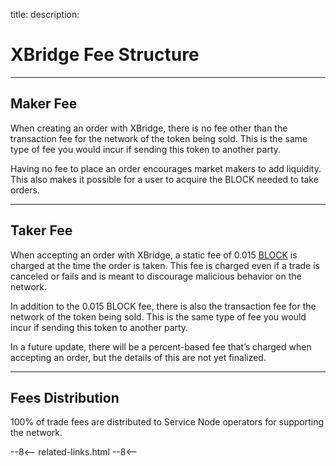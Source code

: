 title: 
description:

# XBridge Fee Structure

---

## Maker Fee
When creating an order with XBridge, there is no fee other than the transaction fee for the network of the token being sold. This is the same type of fee you would incur if sending this token to another party.

Having no fee to place an order encourages market makers to add liquidity. This also makes it possible for a user to acquire the BLOCK needed to take orders.

---

## Taker Fee
When accepting an order with XBridge, a static fee of 0.015 [BLOCK](/blockchain/introduction) is charged at the time the order is taken. This fee is charged even if a trade is canceled or fails and is meant to discourage malicious behavior on the network. 

In addition to the 0.015 BLOCK fee, there is also the transaction fee for the network of the token being sold. This is the same type of fee you would incur if sending this token to another party.

In a future update, there will be a percent-based fee that’s charged when accepting an order, but the details of this are not yet finalized.


---

## Fees Distribution
100% of trade fees are distributed to Service Node operators for supporting the network.














<!-- 
======= Start: Related Links Section =======
- This is the related links section at the bottom of each page.
- It lists the links in the relatedLinks array variable below.
	Example: relatedLinks = [{"name":"Blocknet Website","link":"https://blocknet.co"},{"name":"API Docs","link":"https://api.blocknet.co"}];
- If the array is empty, ie. relatedLinks = [], then the related links section will not be displayed.
related-links.html
- The template and logic for the related links section can be found in docs/snippets/related-links.html
- The base path is defaulted to docs/snippets/, which can be edited in the mkdocs.yml file
- The template and logic is linked with markdown_extensions: pymdownx.snippets
-->
<script type="text/javascript">
var relatedLinks = [];
</script>

--8<--
related-links.html
--8<-- 
<!-- 
======= End: Related Links Section ======= 
-->





